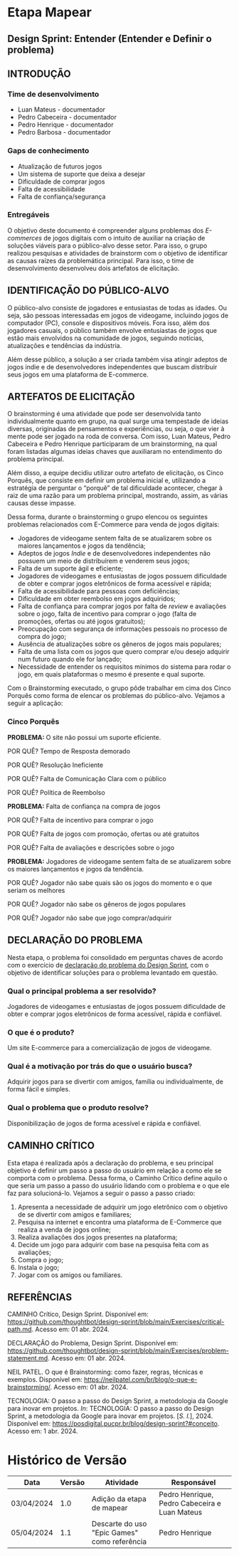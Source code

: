# Etapa Mapear

## Design Sprint: Entender (Entender e Definir o problema)

## INTRODUÇÃO

### Time de desenvolvimento

- Luan Mateus - documentador
- Pedro Cabeceira - documentador
- Pedro Henrique - documentador
- Pedro Barbosa - documentador

### Gaps de conhecimento

- Atualização de futuros jogos
- Um sistema de suporte que deixa a desejar
- Dificuldade de comprar jogos
- Falta de acessibilidade
- Falta de confiança/segurança

### Entregáveis

O objetivo deste documento é compreender alguns problemas dos *E-commerces* de jogos digitais com o intuito de auxiliar na criação de soluções viáveis para o público-alvo desse setor. Para isso, o grupo realizou pesquisas e atividades de brainstorm com o objetivo de identificar as causas raízes da problemática principal. Para isso, o time de desenvolvimento desenvolveu dois artefatos de elicitação.

## IDENTIFICAÇÃO DO PÚBLICO-ALVO

O público-alvo consiste de jogadores e entusiastas de todas as idades. Ou seja, são pessoas interessadas em jogos de videogame, incluindo jogos de computador (PC), console e dispositivos móveis. Fora isso, além dos jogadores casuais, o público também envolve entusiastas de jogos que estão mais envolvidos na comunidade de jogos, seguindo notícias, atualizações e tendências da indústria.

Além desse público, a solução a ser criada também visa atingir adeptos de jogos indie e de desenvolvedores independentes que buscam distribuir seus jogos em uma plataforma de E-commerce.

## ARTEFATOS DE ELICITAÇÃO

O brainstorming é uma atividade que pode ser desenvolvida tanto individualmente quanto em grupo, na qual surge uma tempestade de ideias diversas, originadas de pensamentos e experiências, ou seja, o que vier à mente pode ser jogado na roda de conversa. Com isso, Luan Mateus, Pedro Cabeceira e Pedro Henrique participaram de um brainstorming, na qual foram listadas algumas ideias chaves que auxiliaram no entendimento do problema principal.

Além disso, a equipe decidiu utilizar outro artefato de elicitação, os Cinco Porquês, que consiste em definir um problema inicial e, utilizando a estratégia de perguntar o “porquê” de tal dificuldade acontecer, chegar à raiz de uma razão para um problema principal, mostrando, assim, as várias causas desse impasse.

Dessa forma, durante o brainstorming o grupo elencou os seguintes problemas relacionados com E-Commerce para venda de jogos digitais:

- Jogadores de videogame sentem falta de se atualizarem sobre os maiores lançamentos e jogos da tendência;
- Adeptos de jogos *Indie* e de desenvolvedores independentes não possuem um meio de distribuírem e venderem seus jogos;
- Falta de um suporte ágil e eficiente;
- Jogadores de videogames e entusiastas de jogos possuem dificuldade de obter e comprar jogos eletrônicos de forma acessível e rápida;
- Falta de acessibilidade para pessoas com deficiências;
- Dificuldade em obter reembolso em jogos adquiridos;
- Falta de confiança para comprar jogos por falta de *review* e avaliações sobre o jogo, falta de incentivo para comprar o jogo (falta de promoções, ofertas ou até jogos gratuitos);
- Preocupação com segurança de informações pessoais no processo de compra do jogo;
- Ausência de atualizações sobre os gêneros de jogos mais populares;
- Falta de uma lista com os jogos que quero comprar e/ou desejo adquirir num futuro quando ele for lançado;
- Necessidade de entender os requisitos mínimos do sistema para rodar o jogo, em quais plataformas o mesmo é presente e qual suporte.

Com o Brainstorming executado, o grupo pôde trabalhar em cima dos Cinco Porquês como forma de elencar os problemas do público-alvo. Vejamos a seguir a aplicação:

### Cinco Porquês

**PROBLEMA:** O site não possui um suporte eficiente.

POR QUÊ? Tempo de Resposta demorado

POR QUÊ? Resolução Ineficiente

POR QUÊ? Falta de Comunicação Clara com o público

POR QUÊ? Política de Reembolso

**PROBLEMA:** Falta de confiança na compra de jogos

POR QUÊ? Falta de incentivo para comprar o jogo

POR QUÊ? Falta de jogos com promoção, ofertas ou até gratuitos

POR QUÊ? Falta de avaliações e descrições sobre o jogo

**PROBLEMA:** Jogadores de videogame sentem falta de se atualizarem sobre os maiores lançamentos e jogos da tendência.

POR QUÊ? Jogador não sabe quais são os jogos do momento e o que seriam os melhores

POR QUÊ? Jogador não sabe os gêneros de jogos populares

POR QUÊ? Jogador não sabe que jogo comprar/adquirir

## DECLARAÇÃO DO PROBLEMA

Nesta etapa, o problema foi consolidado em perguntas chaves de acordo com o exercício de [declaração do problema do Design Sprint](https://github.com/thoughtbot/design-sprint/blob/main/Exercises/problem-statement.md), com o objetivo de identificar soluções para o problema levantado em questão.

### Qual o principal problema a ser resolvido?

Jogadores de videogames e entusiastas de jogos possuem dificuldade de obter e comprar jogos eletrônicos de forma acessível, rápida e confiável.

### O que é o produto?

Um site E-commerce para a comercialização de jogos de videogame.

### Qual é a motivação por trás do que o usuário busca?

Adquirir jogos para se divertir com amigos, família ou individualmente, de forma fácil e simples.

### Qual o problema que o produto resolve?

Disponibilização de jogos de forma acessível e rápida e confiável.

## CAMINHO CRÍTICO

Esta etapa é realizada após a declaração do problema, e seu principal objetivo é definir um passo a passo do usuário em relação a como ele se comporta com o problema. Dessa forma, o Caminho Crítico define aquilo o que seria um passo a passo do usuário lidando com o problema e o que ele faz para solucioná-lo. Vejamos a seguir o passo a passo criado:

1. Apresenta a necessidade de adquirir um jogo eletrônico com o objetivo de se divertir com amigos e familiares;
2. Pesquisa na internet e encontra uma plataforma de E-Commerce que realiza a venda de jogos online;
3. Realiza avaliações dos jogos presentes na plataforma;
4. Decide um jogo para adquirir com base na pesquisa feita com as avaliações;
5. Compra o jogo;
6. Instala o jogo;
7. Jogar com os amigos ou familiares.

## REFERÊNCIAS

CAMINHO Crítico, Design Sprint. Disponível em: <https://github.com/thoughtbot/design-sprint/blob/main/Exercises/critical-path.md>. Acesso em: 01 abr. 2024.

DECLARAÇÃO do Problema, Design Sprint. Disponível em: <https://github.com/thoughtbot/design-sprint/blob/main/Exercises/problem-statement.md>. Acesso em: 01 abr. 2024.

NEIL PATEL. O que é Brainstorming: como fazer, regras, técnicas e exemplos. Disponível em: <https://neilpatel.com/br/blog/o-que-e-brainstorming/>. Acesso em: 01 abr. 2024.

TECNOLOGIA: O passo a passo do Design Sprint, a metodologia da Google para inovar em projetos. *In*: TECNOLOGIA: O passo a passo do Design Sprint, a metodologia da Google para inovar em projetos. [*S. l.*], 2024. Disponível em: https://posdigital.pucpr.br/blog/design-sprint?#conceito. Acesso em: 1 abr. 2024.

# Histórico de Versão

| Data | Versão | Atividade | Responsável |
| ---- | ------ | --------- | ----------- |
| 03/04/2024 | 1.0 | Adição da etapa de mapear | Pedro Henrique, Pedro Cabeceira e Luan Mateus |
| 05/04/2024 | 1.1 | Descarte do uso "Epic Games" como referência | Pedro Henrique |